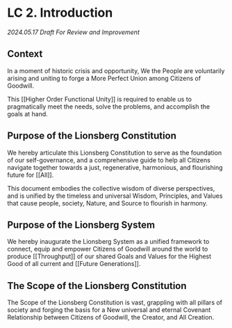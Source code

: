 # LC 2.  Introduction

*2024.05.17 Draft For Review and Improvement*

## Context 

In a moment of historic crisis and opportunity, We the People are voluntarily arising and uniting to forge a More Perfect Union among Citizens of Goodwill. 

This [[Higher Order Functional Unity]] is required to enable us to pragmatically meet the needs, solve the problems, and accomplish the goals at hand. 

## Purpose of the Lionsberg Constitution

We hereby articulate this Lionsberg Constitution to serve as the foundation of our self-governance, and a comprehensive guide to help all Citizens navigate together towards a just, regenerative, harmonious, and flourishing future for [[All]]. 

This document embodies the collective wisdom of diverse perspectives, and is unified by the timeless and universal Wisdom, Principles, and Values that cause people, society, Nature, and Source to flourish in harmony. 

## Purpose of the Lionsberg System 

We hereby inaugurate the Lionsberg System as a unified framework to connect, equip and empower Citizens of Goodwill around the world to produce [[Throughput]] of our shared Goals and Values for the Highest Good of all current and [[Future Generations]]. 

## The Scope of the Lionsberg Constitution 

The Scope of the Lionsberg Constitution is vast, grappling with all pillars of society and forging the basis for a New universal and eternal Covenant Relationship between Citizens of Goodwill, the Creator, and All Creation. 